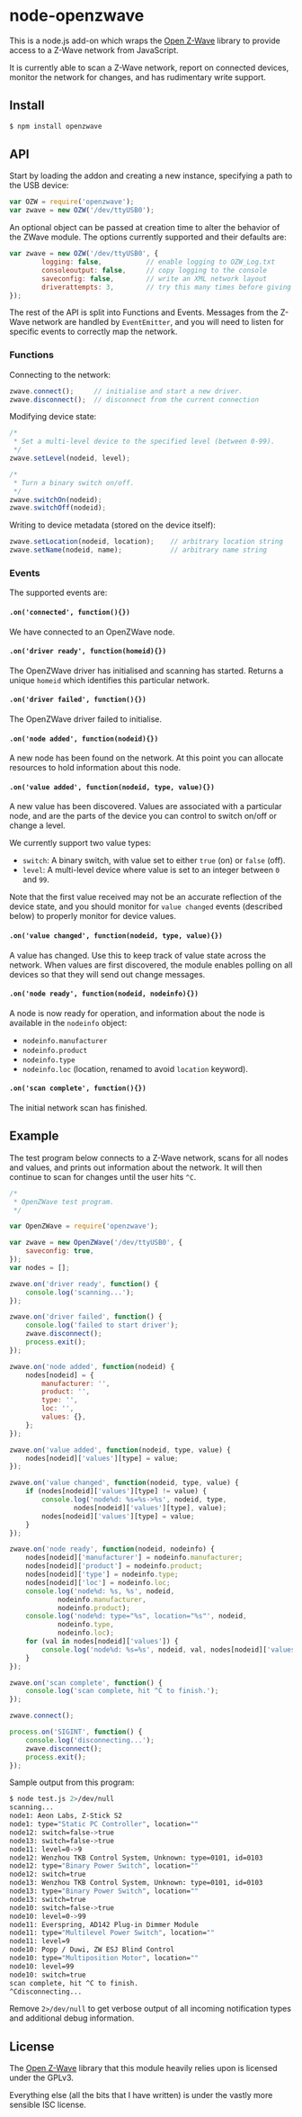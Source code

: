 node-openzwave
==============

This is a node.js add-on which wraps the [Open
Z-Wave](https://code.google.com/p/open-zwave/) library to provide access to a
Z-Wave network from JavaScript.

It is currently able to scan a Z-Wave network, report on connected devices,
monitor the network for changes, and has rudimentary write support.

## Install

```sh
$ npm install openzwave
```

## API

Start by loading the addon and creating a new instance, specifying a path to
the USB device:

```js
var OZW = require('openzwave');
var zwave = new OZW('/dev/ttyUSB0');
```

An optional object can be passed at creation time to alter the behavior of the
ZWave module.  The options currently supported and their defaults are:

```js
var zwave = new OZW('/dev/ttyUSB0', {
        logging: false,           // enable logging to OZW_Log.txt
        consoleoutput: false,     // copy logging to the console
        saveconfig: false,        // write an XML network layout
        driverattempts: 3,        // try this many times before giving up
});
```

The rest of the API is split into Functions and Events.  Messages from the
Z-Wave network are handled by `EventEmitter`, and you will need to listen for
specific events to correctly map the network.

### Functions

Connecting to the network:

```js
zwave.connect();     // initialise and start a new driver.
zwave.disconnect();  // disconnect from the current connection
```

Modifying device state:

```js
/*
 * Set a multi-level device to the specified level (between 0-99).
 */
zwave.setLevel(nodeid, level);

/*
 * Turn a binary switch on/off.
 */
zwave.switchOn(nodeid);
zwave.switchOff(nodeid);
```

Writing to device metadata (stored on the device itself):

```js
zwave.setLocation(nodeid, location);    // arbitrary location string
zwave.setName(nodeid, name);            // arbitrary name string
```

### Events

The supported events are:

#### `.on('connected', function(){})`

We have connected to an OpenZWave node.

#### `.on('driver ready', function(homeid){})`

The OpenZWave driver has initialised and scanning has started.  Returns a
unique `homeid` which identifies this particular network.

#### `.on('driver failed', function(){})`

The OpenZWave driver failed to initialise.

#### `.on('node added', function(nodeid){})`

A new node has been found on the network.  At this point you can allocate
resources to hold information about this node.

#### `.on('value added', function(nodeid, type, value){})`

A new value has been discovered.  Values are associated with a particular node,
and are the parts of the device you can control to switch on/off or change a
level.

We currently support two value types:

* `switch`: A binary switch, with value set to either `true` (on) or `false`
  (off).
* `level`: A multi-level device where value is set to an integer between `0`
  and `99`.

Note that the first value received may not be an accurate reflection of the
device state, and you should monitor for `value changed` events (described
below) to properly monitor for device values.

#### `.on('value changed', function(nodeid, type, value){})`

A value has changed.  Use this to keep track of value state across the network.
When values are first discovered, the module enables polling on all devices so
that they will send out change messages.

#### `.on('node ready', function(nodeid, nodeinfo){})`

A node is now ready for operation, and information about the node is available
in the `nodeinfo` object:

* `nodeinfo.manufacturer`
* `nodeinfo.product`
* `nodeinfo.type`
* `nodeinfo.loc` (location, renamed to avoid `location` keyword).

#### `.on('scan complete', function(){})`

The initial network scan has finished.

## Example

The test program below connects to a Z-Wave network, scans for all nodes and
values, and prints out information about the network.  It will then continue to
scan for changes until the user hits `^C`.

```js
/*
 * OpenZWave test program.
 */

var OpenZWave = require('openzwave');

var zwave = new OpenZWave('/dev/ttyUSB0', {
	saveconfig: true,
});
var nodes = [];

zwave.on('driver ready', function() {
	console.log('scanning...');
});

zwave.on('driver failed', function() {
	console.log('failed to start driver');
	zwave.disconnect();
	process.exit();
});

zwave.on('node added', function(nodeid) {
	nodes[nodeid] = {
		manufacturer: '',
		product: '',
		type: '',
		loc: '',
		values: {},
	};
});

zwave.on('value added', function(nodeid, type, value) {
	nodes[nodeid]['values'][type] = value;
});

zwave.on('value changed', function(nodeid, type, value) {
	if (nodes[nodeid]['values'][type] != value) {
		console.log('node%d: %s=%s->%s', nodeid, type,
			    nodes[nodeid]['values'][type], value);
		nodes[nodeid]['values'][type] = value;
	}
});

zwave.on('node ready', function(nodeid, nodeinfo) {
	nodes[nodeid]['manufacturer'] = nodeinfo.manufacturer;
	nodes[nodeid]['product'] = nodeinfo.product;
	nodes[nodeid]['type'] = nodeinfo.type;
	nodes[nodeid]['loc'] = nodeinfo.loc;
	console.log('node%d: %s, %s', nodeid,
		    nodeinfo.manufacturer,
		    nodeinfo.product);
	console.log('node%d: type="%s", location="%s"', nodeid,
		    nodeinfo.type,
		    nodeinfo.loc);
	for (val in nodes[nodeid]['values']) {
		console.log('node%d: %s=%s', nodeid, val, nodes[nodeid]['values'][val]);
	}
});

zwave.on('scan complete', function() {
	console.log('scan complete, hit ^C to finish.');
});

zwave.connect();

process.on('SIGINT', function() {
	console.log('disconnecting...');
	zwave.disconnect();
	process.exit();
});
```

Sample output from this program:

```sh
$ node test.js 2>/dev/null
scanning...
node1: Aeon Labs, Z-Stick S2
node1: type="Static PC Controller", location=""
node12: switch=false->true
node13: switch=false->true
node11: level=0->9
node12: Wenzhou TKB Control System, Unknown: type=0101, id=0103
node12: type="Binary Power Switch", location=""
node12: switch=true
node13: Wenzhou TKB Control System, Unknown: type=0101, id=0103
node13: type="Binary Power Switch", location=""
node13: switch=true
node10: switch=false->true
node10: level=0->99
node11: Everspring, AD142 Plug-in Dimmer Module
node11: type="Multilevel Power Switch", location=""
node11: level=9
node10: Popp / Duwi, ZW ESJ Blind Control
node10: type="Multiposition Motor", location=""
node10: level=99
node10: switch=true
scan complete, hit ^C to finish.
^Cdisconnecting...
```

Remove `2>/dev/null` to get verbose output of all incoming notification types
and additional debug information.

## License

The [Open Z-Wave](https://code.google.com/p/open-zwave/) library that this
module heavily relies upon is licensed under the GPLv3.

Everything else (all the bits that I have written) is under the vastly more
sensible ISC license.
